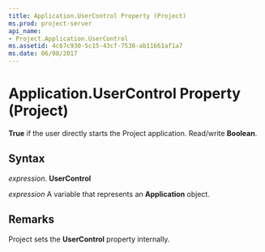 ```yaml
---
title: Application.UserControl Property (Project)
ms.prod: project-server
api_name:
- Project.Application.UserControl
ms.assetid: 4c67c930-5c15-43cf-7536-ab11661af1a7
ms.date: 06/08/2017
---
```



# Application.UserControl Property (Project)

 **True** if the user directly starts the Project application. Read/write **Boolean**.


## Syntax

 _expression_. **UserControl**

 _expression_ A variable that represents an **Application** object.


## Remarks

Project sets the  **UserControl** property internally.


